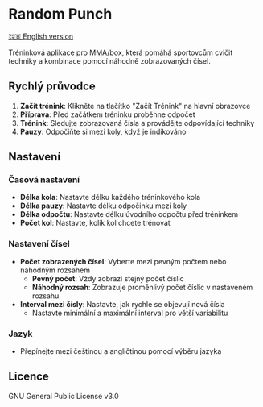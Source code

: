 # Random Punch

[🇬🇧 English version](README.md)

Tréninková aplikace pro MMA/box, která pomáhá sportovcům cvičit techniky a kombinace pomocí náhodně zobrazovaných čísel.

## Rychlý průvodce

1. **Začít trénink**: Klikněte na tlačítko "Začít Trénink" na hlavní obrazovce
2. **Příprava**: Před začátkem tréninku proběhne odpočet
3. **Trénink**: Sledujte zobrazovaná čísla a provádějte odpovídající techniky
4. **Pauzy**: Odpočiňte si mezi koly, když je indikováno

## Nastavení

### Časová nastavení
- **Délka kola**: Nastavte délku každého tréninkového kola
- **Délka pauzy**: Nastavte délku odpočinku mezi koly
- **Délka odpočtu**: Nastavte délku úvodního odpočtu před tréninkem
- **Počet kol**: Nastavte, kolik kol chcete trénovat

### Nastavení čísel
- **Počet zobrazených čísel**: Vyberte mezi pevným počtem nebo náhodným rozsahem
  - **Pevný počet**: Vždy zobrazí stejný počet číslic
  - **Náhodný rozsah**: Zobrazuje proměnlivý počet číslic v nastaveném rozsahu
- **Interval mezi čísly**: Nastavte, jak rychle se objevují nová čísla
  - Nastavte minimální a maximální interval pro větší variabilitu

### Jazyk
- Přepínejte mezi češtinou a angličtinou pomocí výběru jazyka

## Licence
GNU General Public License v3.0 